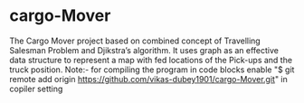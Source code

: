 # cargo-Mover
The Cargo Mover project based on combined concept of Travelling Salesman Problem and Djikstra’s algorithm. It uses graph as an effective data structure to represent a map with fed locations of the Pick-ups and the truck position.
Note:-   for compiling the program in code blocks enable "$ git remote add origin https://github.com/vikas-dubey1901/cargo-Mover.git" in copiler setting


